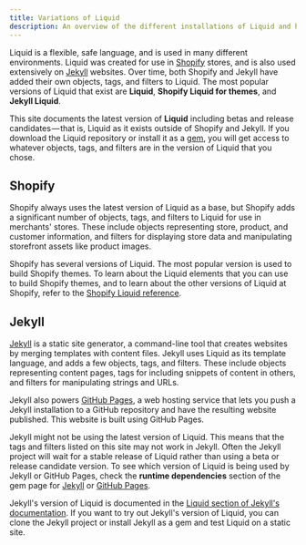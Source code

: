 ```yaml
---
title: Variations of Liquid
description: An overview of the different installations of Liquid and how Liquid can change depending on where you're using it.
---
```


Liquid is a flexible, safe language, and is used in many different environments. Liquid was created for use in [Shopify](https://www.shopify.com) stores, and is also used extensively on [Jekyll](https://jekyllrb.com) websites. Over time, both Shopify and Jekyll have added their own objects, tags, and filters to Liquid. The most popular versions of Liquid that exist are **Liquid**, **Shopify Liquid for themes**, and **Jekyll Liquid**.

This site documents the latest version of **Liquid** including betas and release candidates — that is, Liquid as it exists outside of Shopify and Jekyll. If you download the Liquid repository or install it as a [gem](https://rubygems.org/gems/liquid), you will get access to whatever objects, tags, and filters are in the version of Liquid that you chose.

## Shopify

Shopify always uses the latest version of Liquid as a base, but Shopify adds a significant number of objects, tags, and filters to Liquid for use in merchants' stores. These include objects representing store, product, and customer information, and filters for displaying store data and manipulating storefront assets like product images.

Shopify has several versions of Liquid. The most popular version is used to build Shopify themes. To learn about the Liquid elements that you can use to build Shopify themes, and to learn about the other versions of Liquid at Shopify, refer to the [Shopify Liquid reference](https://shopify.dev/api/liquid).

## Jekyll

[Jekyll](https://jekyllrb.com) is a static site generator, a command-line tool that creates websites by merging templates with content files. Jekyll uses Liquid as its template language, and adds a few objects, tags, and filters. These include objects representing content pages, tags for including snippets of content in others, and filters for manipulating strings and URLs.

Jekyll also powers [GitHub Pages](https://pages.github.com/), a web hosting service that lets you push a Jekyll installation to a GitHub repository and have the resulting website published. This website is built using GitHub Pages.

Jekyll might not be using the latest version of Liquid. This means that the tags and filters listed on this site may not work in Jekyll. Often the Jekyll project will wait for a stable release of Liquid rather than using a beta or release candidate version. To see which version of Liquid is being used by Jekyll or GitHub Pages, check the **runtime dependencies** section of the gem page for [Jekyll](https://rubygems.org/gems/jekyll) or [GitHub Pages](https://rubygems.org/gems/github-pages).

Jekyll's version of Liquid is documented in the [Liquid section of Jekyll's documentation](https://jekyllrb.com/docs/liquid/). If you want to try out Jekyll's version of Liquid, you can clone the Jekyll project or install Jekyll as a gem and test Liquid on a static site.
